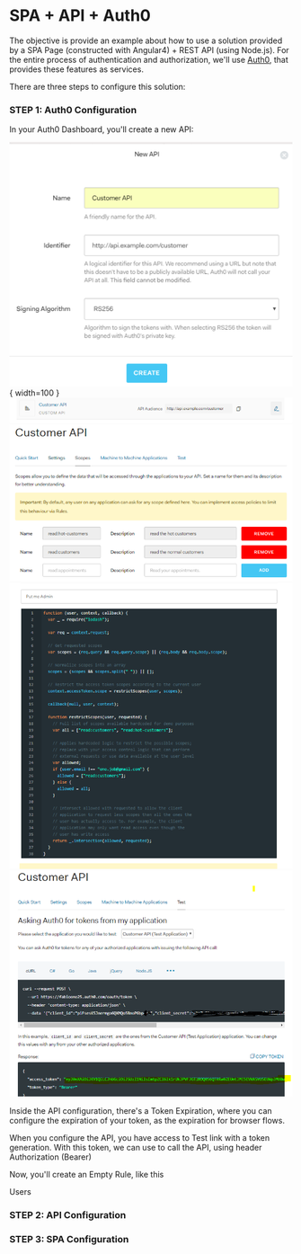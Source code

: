 # SPA + API + Auth0

The objective is provide an example about how to use a solution provided by a SPA Page (constructed with Angular4) + REST API (using Node.js). For the entire process of authentication and authorization, we'll use [Auth0](https://auth0.com), that provides these features as services.

There are three steps to configure this solution:

### STEP 1: Auth0 Configuration

In your Auth0 Dashboard, you'll create a new API:


![](https://github.com/fabioono25/spa_api_auth0/blob/master/images/API.PNG){ width=100 }
![](https://github.com/fabioono25/spa_api_auth0/blob/master/images/api2.PNG)
![](https://github.com/fabioono25/spa_api_auth0/blob/master/images/api_scopes.PNG)
![](https://github.com/fabioono25/spa_api_auth0/blob/master/images/rules.PNG)
![](https://github.com/fabioono25/spa_api_auth0/blob/master/images/token.PNG)


Inside the API configuration, there's a Token Expiration, where you can configure the expiration of your token, as the expiration for browser flows.

When you configure the API, you have access to Test link with a token generation. With this token, we can use to call the API, using header Authorization (Bearer)

Now, you'll create an Empty Rule, like this

Users

### STEP 2: API Configuration

### STEP 3: SPA Configuration
